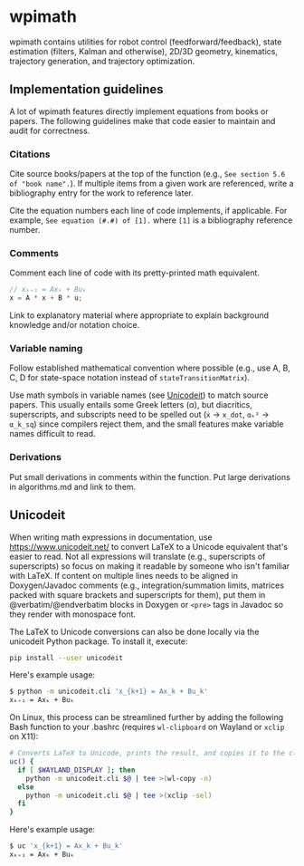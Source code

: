 # wpimath

wpimath contains utilities for robot control (feedforward/feedback), state estimation (filters, Kalman and otherwise), 2D/3D geometry, kinematics, trajectory generation, and trajectory optimization.

## Implementation guidelines

A lot of wpimath features directly implement equations from books or papers. The following guidelines make that code easier to maintain and audit for correctness.

### Citations

Cite source books/papers at the top of the function (e.g., `See section 5.6 of "book name".`). If multiple items from a given work are referenced, write a bibliography entry for the work to reference later.

Cite the equation numbers each line of code implements, if applicable. For example, `See equation (#.#) of [1].` where `[1]` is a bibliography reference number.

### Comments

Comment each line of code with its pretty-printed math equivalent.
```cpp
// xₖ₊₁ = Axₖ + Buₖ
x = A * x + B * u;
```

Link to explanatory material where appropriate to explain background knowledge and/or notation choice.

### Variable naming

Follow established mathematical convention where possible (e.g., use A, B, C, D for state-space notation instead of `stateTransitionMatrix`).

Use math symbols in variable names (see [Unicodeit](#Unicodeit)) to match source papers. This usually entails some Greek letters (α), but diacritics, superscripts, and subscripts need to be spelled out (`ẋ` → `x_dot`, `αₖ²` → `α_k_sq`) since compilers reject them, and the small features make variable names difficult to read.

### Derivations

Put small derivations in comments within the function. Put large derivations in algorithms.md and link to them.

## Unicodeit

When writing math expressions in documentation, use https://www.unicodeit.net/ to convert LaTeX to a Unicode equivalent that's easier to read. Not all expressions will translate (e.g., superscripts of superscripts) so focus on making it readable by someone who isn't familiar with LaTeX. If content on multiple lines needs to be aligned in Doxygen/Javadoc comments (e.g., integration/summation limits, matrices packed with square brackets and superscripts for them), put them in @verbatim/@endverbatim blocks in Doxygen or `<pre>` tags in Javadoc so they render with monospace font.

The LaTeX to Unicode conversions can also be done locally via the unicodeit Python package. To install it, execute:
```bash
pip install --user unicodeit
```

Here's example usage:
```bash
$ python -m unicodeit.cli 'x_{k+1} = Ax_k + Bu_k'
xₖ₊₁ = Axₖ + Buₖ
```

On Linux, this process can be streamlined further by adding the following Bash function to your .bashrc (requires `wl-clipboard` on Wayland or `xclip` on X11):
```bash
# Converts LaTeX to Unicode, prints the result, and copies it to the clipboard
uc() {
  if [ $WAYLAND_DISPLAY ]; then
    python -m unicodeit.cli $@ | tee >(wl-copy -n)
  else
    python -m unicodeit.cli $@ | tee >(xclip -sel)
  fi
}
```

Here's example usage:
```bash
$ uc 'x_{k+1} = Ax_k + Bu_k'
xₖ₊₁ = Axₖ + Buₖ
```
